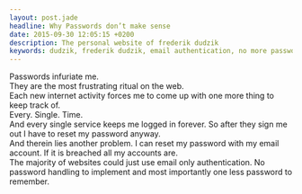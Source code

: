 ```yaml
---
layout: post.jade
headline: Why Passwords don’t make sense
date: 2015-09-30 12:05:15 +0200
description: The personal website of frederik dudzik
keywords: dudzik, frederik dudzik, email authentication, no more password, email authentication
---
```


Passwords infuriate me.<br>
They are the most frustrating ritual on the web.<br>
Each new internet activity forces me to come up with one more thing to keep track of.<br>
Every. Single. Time.<br>
And every single service keeps me logged in forever. So after they sign me out I have to reset my password anyway.<br>
And therein lies another problem. I can reset my password with my email account. If it is breached all my accounts are.<br>
The majority of websites could just use email only authentication. No password handling to implement and most importantly one less password to remember.<br>
